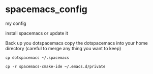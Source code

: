 # spacemacs_config
my config

install spacemacs or update it

Back up you dotspacemacs
copy the dotspacemacs into your home directory (careful to merge any thing you want to keep)

```cp dotspacemacs ~/.spacemacs   ```

```cp -r spacemacs-cmake-ide ~/.emacs.d/private```

